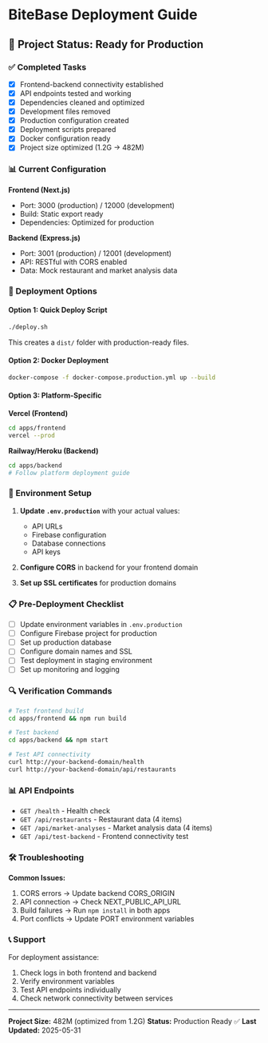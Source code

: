 # BiteBase Deployment Guide

## 🎯 Project Status: Ready for Production

### ✅ Completed Tasks
- [x] Frontend-backend connectivity established
- [x] API endpoints tested and working
- [x] Dependencies cleaned and optimized
- [x] Development files removed
- [x] Production configuration created
- [x] Deployment scripts prepared
- [x] Docker configuration ready
- [x] Project size optimized (1.2G → 482M)

### 📊 Current Configuration

**Frontend (Next.js)**
- Port: 3000 (production) / 12000 (development)
- Build: Static export ready
- Dependencies: Optimized for production

**Backend (Express.js)**
- Port: 3001 (production) / 12001 (development)
- API: RESTful with CORS enabled
- Data: Mock restaurant and market analysis data

### 🚀 Deployment Options

#### Option 1: Quick Deploy Script
```bash
./deploy.sh
```
This creates a `dist/` folder with production-ready files.

#### Option 2: Docker Deployment
```bash
docker-compose -f docker-compose.production.yml up --build
```

#### Option 3: Platform-Specific

**Vercel (Frontend)**
```bash
cd apps/frontend
vercel --prod
```

**Railway/Heroku (Backend)**
```bash
cd apps/backend
# Follow platform deployment guide
```

### 🔧 Environment Setup

1. **Update `.env.production`** with your actual values:
   - API URLs
   - Firebase configuration
   - Database connections
   - API keys

2. **Configure CORS** in backend for your frontend domain

3. **Set up SSL certificates** for production domains

### 📋 Pre-Deployment Checklist

- [ ] Update environment variables in `.env.production`
- [ ] Configure Firebase project for production
- [ ] Set up production database
- [ ] Configure domain names and SSL
- [ ] Test deployment in staging environment
- [ ] Set up monitoring and logging

### 🔍 Verification Commands

```bash
# Test frontend build
cd apps/frontend && npm run build

# Test backend
cd apps/backend && npm start

# Test API connectivity
curl http://your-backend-domain/health
curl http://your-backend-domain/api/restaurants
```

### 📊 API Endpoints

- `GET /health` - Health check
- `GET /api/restaurants` - Restaurant data (4 items)
- `GET /api/market-analyses` - Market analysis data (4 items)
- `GET /api/test-backend` - Frontend connectivity test

### 🛠️ Troubleshooting

**Common Issues:**
1. CORS errors → Update backend CORS_ORIGIN
2. API connection → Check NEXT_PUBLIC_API_URL
3. Build failures → Run `npm install` in both apps
4. Port conflicts → Update PORT environment variables

### 📞 Support

For deployment assistance:
1. Check logs in both frontend and backend
2. Verify environment variables
3. Test API endpoints individually
4. Check network connectivity between services

---

**Project Size:** 482M (optimized from 1.2G)
**Status:** Production Ready ✅
**Last Updated:** 2025-05-31